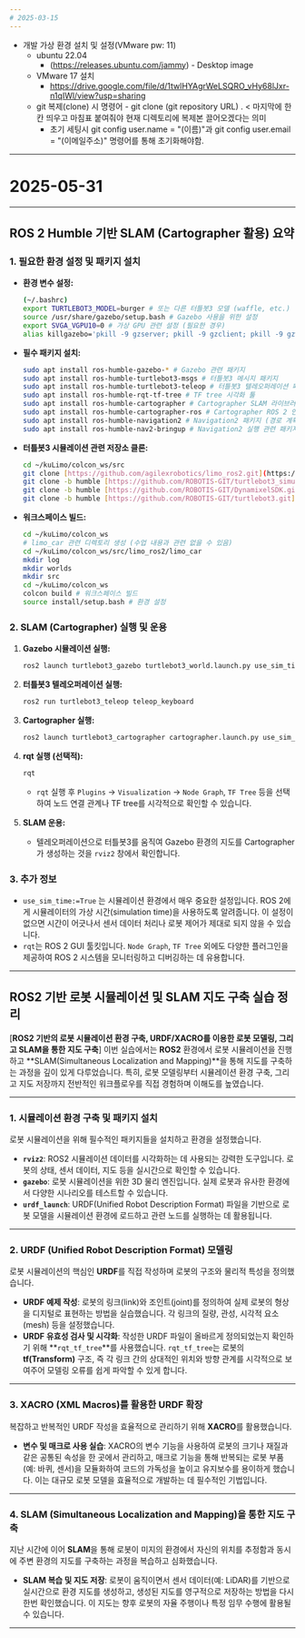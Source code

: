 ```yaml
---
# 2025-03-15
---
```

- 개발 가상 환경 설치 및 설정(VMware pw: 11)
  - ubuntu 22.04 
    - (https://releases.ubuntu.com/jammy) - Desktop image
  - VMware 17 설치
    - https://drive.google.com/file/d/1twlHYAgrWeLSQRO_vHy68lJxr-n1qIWl/view?usp=sharing
  - git 복제(clone) 시 명령어 - git clone (git repository URL) . < 마지막에 한칸 띄우고 마침표 붙여줘야 현재 디렉토리에 복제본 끌어오겠다는 의미
    - 초기 세팅시 git config user.name = "(이름)"과 git config user.email = "(이메일주소)" 명령어를 통해 초기화해야함.


---
# 2025-05-31
---
## ROS 2 Humble 기반 SLAM (Cartographer 활용) 요약

### 1. 필요한 환경 설정 및 패키지 설치

* **환경 변수 설정:**

    ```bash
    (~/.bashrc)
    export TURTLEBOT3_MODEL=burger # 또는 다른 터틀봇3 모델 (waffle, etc.)
    source /usr/share/gazebo/setup.bash # Gazebo 사용을 위한 설정
    export SVGA_VGPU10=0 # 가상 GPU 관련 설정 (필요한 경우)
    alias killgazebo='pkill -9 gzserver; pkill -9 gzclient; pkill -9 gzweb; pkill -9 gzbridge' # Gazebo 관련 프로세스 종료 alias
    ```

* **필수 패키지 설치:**

    ```bash
    sudo apt install ros-humble-gazebo-* # Gazebo 관련 패키지
    sudo apt install ros-humble-turtlebot3-msgs # 터틀봇3 메시지 패키지
    sudo apt install ros-humble-turtlebot3-teleop # 터틀봇3 텔레오퍼레이션 패키지
    sudo apt install ros-humble-rqt-tf-tree # TF tree 시각화 툴
    sudo apt install ros-humble-cartographer # Cartographer SLAM 라이브러리
    sudo apt install ros-humble-cartographer-ros # Cartographer ROS 2 인터페이스
    sudo apt install ros-humble-navigation2 # Navigation2 패키지 (경로 계획, 장애물 회피 등)
    sudo apt install ros-humble-nav2-bringup # Navigation2 실행 관련 패키지
    ```

* **터틀봇3 시뮬레이션 관련 저장소 클론:**

    ```bash
    cd ~/kuLimo/colcon_ws/src
    git clone [https://github.com/agilexrobotics/limo_ros2.git](https://github.com/agilexrobotics/limo_ros2.git) # LIMO 로봇 관련
    git clone -b humble [https://github.com/ROBOTIS-GIT/turtlebot3_simulations.git](https://github.com/ROBOTIS-GIT/turtlebot3_simulations.git) # 터틀봇3 시뮬레이션
    git clone -b humble [https://github.com/ROBOTIS-GIT/DynamixelSDK.git](https://github.com/ROBOTIS-GIT/DynamixelSDK.git) # 다이나믹셀 SDK (터틀봇3 구동기 제어)
    git clone -b humble [https://github.com/ROBOTIS-GIT/turtlebot3.git](https://github.com/ROBOTIS-GIT/turtlebot3.git) # 터틀봇3 관련 핵심 패키지
    ```

* **워크스페이스 빌드:**

    ```bash
    cd ~/kuLimo/colcon_ws
    # limo_car 관련 디렉토리 생성 (수업 내용과 관련 없을 수 있음)
    cd ~/kuLimo/colcon_ws/src/limo_ros2/limo_car
    mkdir log
    mkdir worlds
    mkdir src
    cd ~/kuLimo/colcon_ws
    colcon build # 워크스페이스 빌드
    source install/setup.bash # 환경 설정
    ```

### 2. SLAM (Cartographer) 실행 및 운용

1.  **Gazebo 시뮬레이션 실행:**

    ```bash
    ros2 launch turtlebot3_gazebo turtlebot3_world.launch.py use_sim_time:=True # use_sim_time 중요!
    ```

2.  **터틀봇3 텔레오퍼레이션 실행:**

    ```bash
    ros2 run turtlebot3_teleop teleop_keyboard
    ```

3.  **Cartographer 실행:**

    ```bash
    ros2 launch turtlebot3_cartographer cartographer.launch.py use_sim_time:=true # use_sim_time 중요!
    ```

4.  **rqt 실행 (선택적):**

    ```bash
    rqt
    ```

    * `rqt` 실행 후 `Plugins` -> `Visualization` -> `Node Graph`, `TF Tree` 등을 선택하여 노드 연결 관계나 TF tree를 시각적으로 확인할 수 있습니다.

5.  **SLAM 운용:**

    * 텔레오퍼레이션으로 터틀봇3를 움직여 Gazebo 환경의 지도를 Cartographer가 생성하는 것을 `rviz2` 창에서 확인합니다.

### 3. 추가 정보

* `use_sim_time:=True` 는 시뮬레이션 환경에서 매우 중요한 설정입니다. ROS 2에게 시뮬레이터의 가상 시간(simulation time)을 사용하도록 알려줍니다. 이 설정이 없으면 시간이 어긋나서 센서 데이터 처리나 로봇 제어가 제대로 되지 않을 수 있습니다.
* `rqt`는 ROS 2 GUI 툴킷입니다. `Node Graph`, `TF Tree` 외에도 다양한 플러그인을 제공하여 ROS 2 시스템을 모니터링하고 디버깅하는 데 유용합니다.


---
## ROS2 기반 로봇 시뮬레이션 및 SLAM 지도 구축 실습 정리
[**ROS2 기반의 로봇 시뮬레이션 환경 구축, URDF/XACRO를 이용한 로봇 모델링, 그리고 SLAM을 통한 지도 구축**]
이번 실습에서는 **ROS2** 환경에서 로봇 시뮬레이션을 진행하고 **SLAM(Simultaneous Localization and Mapping)**을 통해 지도를 구축하는 과정을 깊이 있게 다루었습니다. 특히, 로봇 모델링부터 시뮬레이션 환경 구축, 그리고 지도 저장까지 전반적인 워크플로우를 직접 경험하며 이해도를 높였습니다.

---

### 1. 시뮬레이션 환경 구축 및 패키지 설치

로봇 시뮬레이션을 위해 필수적인 패키지들을 설치하고 환경을 설정했습니다.

* **`rviz2`**: ROS2 시뮬레이션 데이터를 시각화하는 데 사용되는 강력한 도구입니다. 로봇의 상태, 센서 데이터, 지도 등을 실시간으로 확인할 수 있습니다.
* **`gazebo`**: 로봇 시뮬레이션을 위한 3D 물리 엔진입니다. 실제 로봇과 유사한 환경에서 다양한 시나리오를 테스트할 수 있습니다.
* **`urdf_launch`**: URDF(Unified Robot Description Format) 파일을 기반으로 로봇 모델을 시뮬레이션 환경에 로드하고 관련 노드를 실행하는 데 활용됩니다.

---

### 2. URDF (Unified Robot Description Format) 모델링

로봇 시뮬레이션의 핵심인 **URDF**를 직접 작성하며 로봇의 구조와 물리적 특성을 정의했습니다.

* **URDF 예제 작성**: 로봇의 링크(link)와 조인트(joint)를 정의하여 실제 로봇의 형상을 디지털로 표현하는 방법을 실습했습니다. 각 링크의 질량, 관성, 시각적 요소(mesh) 등을 설정했습니다.
* **URDF 유효성 검사 및 시각화**: 작성한 URDF 파일이 올바르게 정의되었는지 확인하기 위해 **`rqt_tf_tree`**를 사용했습니다. `rqt_tf_tree`는 로봇의 **tf(Transform)** 구조, 즉 각 링크 간의 상대적인 위치와 방향 관계를 시각적으로 보여주어 모델링 오류를 쉽게 파악할 수 있게 합니다.

---

### 3. XACRO (XML Macros)를 활용한 URDF 확장

복잡하고 반복적인 URDF 작성을 효율적으로 관리하기 위해 **XACRO**를 활용했습니다.

* **변수 및 매크로 사용 실습**: XACRO의 변수 기능을 사용하여 로봇의 크기나 재질과 같은 공통된 속성을 한 곳에서 관리하고, 매크로 기능을 통해 반복되는 로봇 부품(예: 바퀴, 센서)을 모듈화하여 코드의 가독성을 높이고 유지보수를 용이하게 했습니다. 이는 대규모 로봇 모델을 효율적으로 개발하는 데 필수적인 기법입니다.

---

### 4. SLAM (Simultaneous Localization and Mapping)을 통한 지도 구축

지난 시간에 이어 **SLAM**을 통해 로봇이 미지의 환경에서 자신의 위치를 추정함과 동시에 주변 환경의 지도를 구축하는 과정을 복습하고 심화했습니다.

* **SLAM 복습 및 지도 저장**: 로봇이 움직이면서 센서 데이터(예: LiDAR)를 기반으로 실시간으로 환경 지도를 생성하고, 생성된 지도를 영구적으로 저장하는 방법을 다시 한번 확인했습니다. 이 지도는 향후 로봇의 자율 주행이나 특정 임무 수행에 활용될 수 있습니다.

---